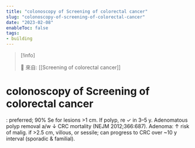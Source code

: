 ```yaml
---
title: "colonoscopy of Screening of colorectal cancer"
slug: "colonoscopy-of-screening-of-colorectal-cancer"
date: "2023-02-08"
enableToc: false
tags:
- building
---
```


> [!info]
>
> 🌱 來自: [[Screening of colorectal cancer]]

# colonoscopy of Screening of colorectal cancer
: preferred; 90% Se for lesions >1 cm. If polyp, re ✓ in 3–5 y. Adenomatous polyp removal a/w ↓ CRC mortality (NEJM 2012;366:687). Adenoma: ↑ risk of malig. if >2.5 cm, villous, or sessile; can progress to CRC over ~10 y interval (sporadic & familial).
